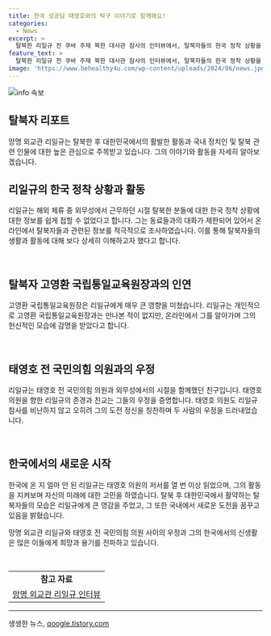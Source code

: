 ```yaml
---
title: 한국 성공담 태영호와의 탁구 이야기로 함께해요!
categories:
  - News
excerpt: >
  탈북한 리일규 전 쿠바 주재 북한 대사관 참사의 인터뷰에서, 탈북자들의 한국 정착 상황을 알아보기 위해 적지 않는다는 외무성에서의 경험과 태영호 전 국민의힘 의원과의 교류를 공개했다. 태 전 의원은 이를 언급하며 리 참사를 칭찬하고 통일을 이루어 평양에 함께 가보자고 말했다.
feature_text: >
  탈북한 리일규 전 쿠바 주재 북한 대사관 참사의 인터뷰에서, 탈북자들의 한국 정착 상황을 알아보기 위해 적지 않는다는 외무성에서의 경험과 태영호 전 국민의힘 의원과의 교류를 공개했다. 태 전 의원은 이를 언급하며 리 참사를 칭찬하고 통일을 이루어 평양에 함께 가보자고 말했다.
image: 'https://www.behealthy4u.com/wp-content/uploads/2024/06/news.jpg'
---
```


<p><img src="https://www.behealthy4u.com/wp-content/uploads/2024/06/news.jpg" alt="info 속보" /></p>

<h2>탈북자 리포트</h2>

<p data-ke-size="size16">망명 외교관 리일규는 탈북한 후 대한민국에서의 활발한 활동과 국내 정치인 및 탈북 관련 인물에 대한 높은 관심으로 주목받고 있습니다. 그의 이야기와 활동을 자세히 알아보겠습니다.</p>

<h2 data-ke-size="size26">리일규의 한국 정착 상황과 활동</h2>

<p data-ke-size="size16">리일규는 해외 체류 중 외무성에서 근무하던 시절 탈북한 분들에 대한 한국 정착 상황에 대한 정보를 쉽게 접할 수 없었다고 합니다. 그는 동료들과의 대화가 제한되어 있어서 온라인에서 탈북자들과 관련된 정보를 적극적으로 조사하였습니다. 이를 통해 탈북자들의 생활과 활동에 대해 보다 상세히 이해하고자 했다고 합니다.</p>

<p data-ke-size="size16">&nbsp;</p>

<h2 data-ke-size="size26">탈북자 고영환 국립통일교육원장과의 인연</h2>

<p data-ke-size="size16">고영환 국립통일교육원장은 리일규에게 매우 큰 영향을 미쳤습니다. 리일규는 개인적으로 고영환 국립통일교육원장과는 만나본 적이 없지만, 온라인에서 그를 알아가며 그의 헌신적인 모습에 감명을 받았다고 합니다.</p>

<p data-ke-size="size16">&nbsp;</p>

<h2 data-ke-size="size26">태영호 전 국민의힘 의원과의 우정</h2>

<p data-ke-size="size16">리일규는 태영호 전 국민의힘 의원과 외무성에서의 시절을 함께했던 친구입니다. 태영호 의원을 향한 리일규의 존경과 친교는 그들의 우정을 증명합니다. 태영호 의원도 리일규 참사를 비난하지 않고 오히려 그의 도전 정신을 칭찬하며 두 사람의 우정을 드러내었습니다.</p>

<p data-ke-size="size16">&nbsp;</p>

<h2 data-ke-size="size26">한국에서의 새로운 시작</h2>

<p data-ke-size="size16">한국에 온 지 얼마 안 된 리일규는 태영호 의원의 저서를 열 번 이상 읽었으며, 그의 활동을 지켜보며 자신의 미래에 대한 고민을 하였습니다. 탈북 후 대한민국에서 활약하는 탈북자들의 모습은 리일규에게 큰 영감을 주었고, 그 또한 국내에서 새로운 도전을 꿈꾸고 있음을 밝혔습니다.</p>

<p data-ke-size="size16">망명 외교관 리일규와 태영호 전 국민의힘 의원 사이의 우정과 그의 한국에서의 신생활은 많은 이들에게 희망과 용기를 전파하고 있습니다.</p>

<p data-ke-size="size16">&nbsp;</p>

<table>
    <tbody>
        <tr>
            <td style="text-align: center; height: 17px;"><b>참고 자료</b></td>
        </tr>
        <tr>
            <td style="text-align: center; height: 17px;"><a href="https://www.example-website.com">망명 외교관 리일규 인터뷰</a></td>
        </tr>
    </tbody>
</table>

<p><hr></p>
생생한 뉴스, <a href="https://qoogle.tistory.com" rel="dofollow">qoogle.tistory.com</a>


